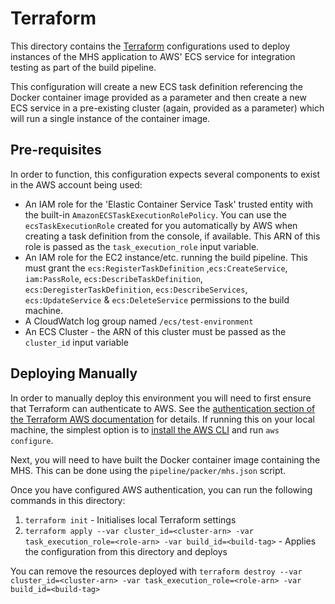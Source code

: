 # Terraform
This directory contains the [Terraform](https://www.terraform.io/) configurations used to deploy instances of the MHS
application to AWS' ECS service for integration testing as part of the build pipeline.

This configuration will create a new ECS task definition referencing the Docker container image provided as a parameter
and then create a new ECS service in a pre-existing cluster (again, provided as a parameter) which will run a single
instance of the container image. 

## Pre-requisites
In order to function, this configuration expects several components to exist in the AWS account being used: 

- An IAM role for the 'Elastic Container Service Task' trusted entity with the built-in
  `AmazonECSTaskExecutionRolePolicy`. You can use the `ecsTaskExecutionRole` created for you automatically by AWS when
  creating a task definition from the console, if available. This ARN of this role is passed as the
  `task_execution_role` input variable.
- An IAM role for the EC2 instance/etc. running the build pipeline. This must grant the `ecs:RegisterTaskDefinition`
  ,`ecs:CreateService`, `iam:PassRole`, `ecs:DescribeTaskDefinition`, `ecs:DeregisterTaskDefinition`, 
  `ecs:DescribeServices`, `ecs:UpdateService` & `ecs:DeleteService` permissions to the build machine.
- A CloudWatch log group named `/ecs/test-environment`
- An ECS Cluster - the ARN of this cluster must be passed as the `cluster_id` input variable

## Deploying Manually
In order to manually deploy this environment you will need to first ensure that Terraform can authenticate to AWS. See
the [authentication section of the Terraform AWS documentation](https://www.terraform.io/docs/providers/aws/index.html#authentication)
for details. If running this on your local machine, the simplest option is to
[install the AWS CLI](https://docs.aws.amazon.com/cli/latest/userguide/cli-chap-install.html) and run `aws configure`.

Next, you will need to have built the Docker container image containing the MHS. This can be done using the
`pipeline/packer/mhs.json` script.  

Once you have configured AWS authentication, you can run the following commands in this directory:
1. `terraform init` - Initialises local Terraform settings 
1. `terraform apply --var cluster_id=<cluster-arn> -var task_execution_role=<role-arn> -var build_id=<build-tag>` - Applies the configuration from this directory and deploys

You can remove the resources deployed with `terraform destroy --var cluster_id=<cluster-arn> -var task_execution_role=<role-arn> -var build_id=<build-tag>` 